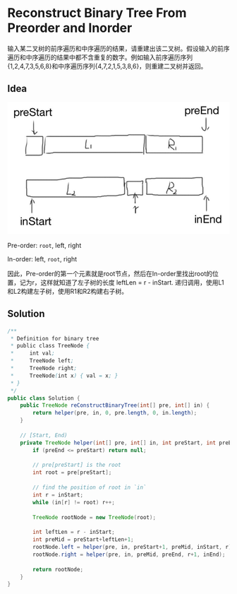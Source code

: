 # Reconstruct Binary Tree From Preorder and Inorder

输入某二叉树的前序遍历和中序遍历的结果，请重建出该二叉树。假设输入的前序遍历和中序遍历的结果中都不含重复的数字。例如输入前序遍历序列{1,2,4,7,3,5,6,8}和中序遍历序列{4,7,2,1,5,3,8,6}，则重建二叉树并返回。

## Idea

![](./_image/2019-07-20-11-05-29.jpg)

Pre-order: `root`,  left,  right

In-order:    left,  `root`, right

因此，Pre-order的第一个元素就是root节点，然后在In-order里找出root的位置，记为r，这样就知道了左子树的长度 leftLen = r - inStart. 递归调用，使用L1和L2构建左子树，使用R1和R2构建右子树。

## Solution

```java
/**
 * Definition for binary tree
 * public class TreeNode {
 *     int val;
 *     TreeNode left;
 *     TreeNode right;
 *     TreeNode(int x) { val = x; }
 * }
 */
public class Solution {
    public TreeNode reConstructBinaryTree(int[] pre, int[] in) {
        return helper(pre, in, 0, pre.length, 0, in.length);
    }
    
    // [Start, End)
    private TreeNode helper(int[] pre, int[] in, int preStart, int preEnd, int inStart, int inEnd) {
        if (preEnd <= preStart) return null;

        // pre[preStart] is the root
        int root = pre[preStart];

        // find the position of root in `in`
        int r = inStart;
        while (in[r] != root) r++;

        TreeNode rootNode = new TreeNode(root);

        int leftLen = r - inStart;
        int preMid = preStart+leftLen+1;
        rootNode.left = helper(pre, in, preStart+1, preMid, inStart, r);
        rootNode.right = helper(pre, in, preMid, preEnd, r+1, inEnd);

        return rootNode;
    }
}
```

